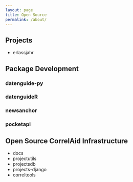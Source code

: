```yaml
---
layout: page
title: Open Source
permalink: /about/
---
```


## Projects
- erlassjahr

## Package Development

### datenguide-py

### datenguideR

### newsanchor

### pocketapi 

## Open Source CorrelAid Infrastructure
- docs
- projectutils
- projectsdb
- projects-django
- correltools
